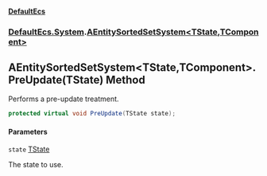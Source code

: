#### [DefaultEcs](DefaultEcs.md 'DefaultEcs')
### [DefaultEcs.System](DefaultEcs.md#DefaultEcs.System 'DefaultEcs.System').[AEntitySortedSetSystem&lt;TState,TComponent&gt;](AEntitySortedSetSystem_TState,TComponent_.md 'DefaultEcs.System.AEntitySortedSetSystem<TState,TComponent>')

## AEntitySortedSetSystem<TState,TComponent>.PreUpdate(TState) Method

Performs a pre-update treatment.

```csharp
protected virtual void PreUpdate(TState state);
```
#### Parameters

<a name='DefaultEcs.System.AEntitySortedSetSystem_TState,TComponent_.PreUpdate(TState).state'></a>

`state` [TState](AEntitySortedSetSystem_TState,TComponent_.md#DefaultEcs.System.AEntitySortedSetSystem_TState,TComponent_.TState 'DefaultEcs.System.AEntitySortedSetSystem<TState,TComponent>.TState')

The state to use.